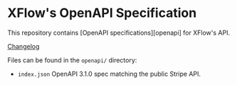 # XFlow's OpenAPI Specification

This repository contains [OpenAPI specifications][openapi] for XFlow's API.

[Changelog](https://github.com/xflowpay/openapi/releases/)


Files can be found in the `openapi/` directory:

* `index.json` OpenAPI 3.1.0 spec matching the public Stripe API.

